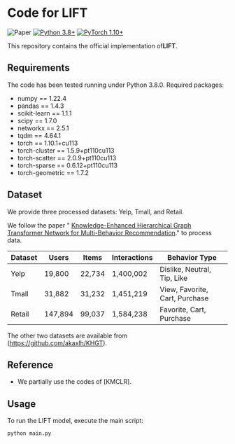 # Code for LIFT

![Paper](https://img.shields.io/badge/Paper-ISWC%202025-blue)
[![Python 3.8+](https://img.shields.io/badge/Python-3.8%2B-green)](https://www.python.org/)
[![PyTorch 1.10+](https://img.shields.io/badge/PyTorch-1.10%2B-red)](https://pytorch.org/)

This repository contains the official implementation of ​**LIFT**.

## Requirements
The code has been tested running under Python 3.8.0. Required packages:
- numpy == 1.22.4
- pandas == 1.4.3
- scikit-learn == 1.1.1
- scipy == 1.7.0
- networkx == 2.5.1
- tqdm == 4.64.1  
- torch == 1.10.1+cu113
- torch-cluster == 1.5.9+pt110cu113
- torch-scatter == 2.0.9+pt110cu113
- torch-sparse == 0.6.12+pt110cu113
- torch-geometric == 1.7.2 

## Dataset

We provide three processed datasets: Yelp, Tmall, and Retail.

We follow the paper " [Knowledge-Enhanced Hierarchical Graph Transformer Network
for Multi-Behavior Recommendation](https://github.com/akaxlh/KHGT)." to process data.


| Dataset | Users   | Items  | Interactions | Behavior Type                  |
| ------- | ------- | ------ | ------------ | ------------------------------ |
| Yelp    | 19,800  | 22,734 | 1,400,002    | Dislike, Neutral, Tip, Like    |
| Tmall   | 31,882  | 31,232 | 1,451,219    | View, Favorite, Cart, Purchase |
| Retail  | 147,894 | 99,037 | 1,584,238    | Favorite, Cart, Purchase       | 


The other two datasets are available from (https://github.com/akaxlh/KHGT).

## Reference 
- We partially use the codes of [KMCLR].


## Usage
To run the LIFT model, execute the main script:
```bash
python main.py


